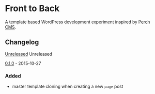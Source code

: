 # Front to Back
A template based WordPress development experiment inspired by [Perch CMS](https://grabaperch.com/ "Perch - The really little content management system (CMS)").

## Changelog

[Unreleased] Unreleased

[0.1.0] - 2015-10-27
### Added
- master template cloning when creating a new `page` post

[Unreleased]: https://github.com/lucatume/front-to-back/compare/0.1.0...HEAD
[0.1.0]: https://github.com/lucatume/front-to-back/tree/0.1.0